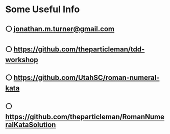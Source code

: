 # Some Useful Info
## ⚪ jonathan.m.turner@gmail.com
## ⚪ https://github.com/theparticleman/tdd-workshop
## ⚪ https://github.com/UtahSC/roman-numeral-kata
## ⚪ https://github.com/theparticleman/RomanNumeralKataSolution
